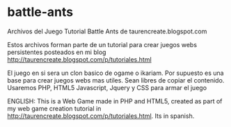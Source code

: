 battle-ants
===========

Archivos del Juego Tutorial Battle Ants de taurencreate.blogspot.com

Estos archivos forman parte de un tutorial para crear juegos webs 
persistentes posteados en mi blog http://taurencreate.blogspot.com/p/tutoriales.html

El juego en si sera un clon basico de ogame o ikariam. Por supuesto es una base para crear
juegos webs mas utiles. Sean libres de copiar el contenido. Usaremos PHP, HTML5 Javascript, Jquery y CSS
para armar el juego

ENGLISH: This is a Web Game made in PHP and HTML5, created as part of my web game creation tutorial in 
http://taurencreate.blogspot.com/p/tutoriales.html. Its in spanish.